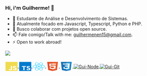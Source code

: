 ### Hi, i'm Guilherme! 👋

- 🔭 Estudante de Análise e Desenvolvimento de Sistemas.
- 🌱 Atualmente focado em Javascript, Typescript, Python e PHP.
- 👯 Busco colaborar com projetos open source.
- 📫 Fale comigo/Talk with me: guilhermenen15@gmail.com.
- ⚡ Open to work abroad!  

<div>
  <a href="https://github.com/GuilhermeMX">
  <img height="180em" src="https://github-readme-stats.vercel.app/api/top-langs/?username=GuilhermeMX&layout=compact&langs_count=7&theme=dark"/>
</div>
<div style="display: inline_block"><br>
  <img align="center" alt="Gui-Js" height="30" width="40" src="https://raw.githubusercontent.com/devicons/devicon/master/icons/javascript/javascript-plain.svg">
  <img align="center" alt="Gui-Ts" height="30" width="40" src="https://raw.githubusercontent.com/devicons/devicon/master/icons/typescript/typescript-plain.svg">
  <img align="center" alt="Gui-React" height="30" width="40" src="https://raw.githubusercontent.com/devicons/devicon/master/icons/react/react-original.svg">
  <img align="center" alt="Gui-HTML" height="30" width="40" src="https://raw.githubusercontent.com/devicons/devicon/master/icons/html5/html5-original.svg">
  <img align="center" alt="Gui-CSS" height="30" width="40" src="https://raw.githubusercontent.com/devicons/devicon/master/icons/css3/css3-original.svg">
  <img align="center" alt="Gui-Node" height="30" width="40" src="https://cdn.jsdelivr.net/gh/devicons/devicon/icons/nodejs/nodejs-original.svg">
  <img align="center" alt="Gui-Git" height="30" width="40" src="https://cdn.jsdelivr.net/gh/devicons/devicon/icons/git/git-original.svg">
</div>
